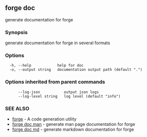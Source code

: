 ## forge doc

generate documentation for forge

### Synopsis

generate documentation for forge in several formats

### Options

```
  -h, --help            help for doc
  -o, --output string   documentation output path (default ".")
```

### Options inherited from parent commands

```
      --log-json           output json logs
      --log-level string   log level (default "info")
```

### SEE ALSO

* [forge](forge.md)	 - A code generation utility
* [forge doc man](forge_doc_man.md)	 - generate man page documentation for forge
* [forge doc md](forge_doc_md.md)	 - generate markdown documentation for forge

